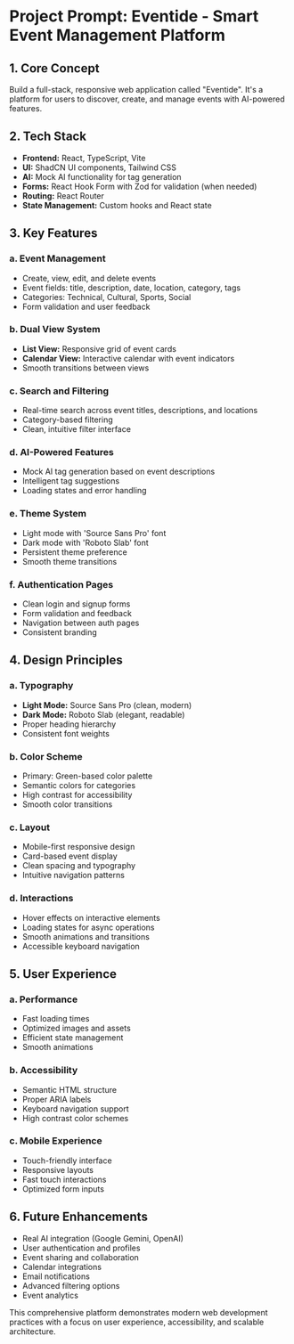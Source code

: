 
# Project Prompt: Eventide - Smart Event Management Platform

## 1. Core Concept

Build a full-stack, responsive web application called "Eventide". It's a platform for users to discover, create, and manage events with AI-powered features.

## 2. Tech Stack

- **Frontend:** React, TypeScript, Vite
- **UI:** ShadCN UI components, Tailwind CSS
- **AI:** Mock AI functionality for tag generation
- **Forms:** React Hook Form with Zod for validation (when needed)
- **Routing:** React Router
- **State Management:** Custom hooks and React state

## 3. Key Features

### a. Event Management
- Create, view, edit, and delete events
- Event fields: title, description, date, location, category, tags
- Categories: Technical, Cultural, Sports, Social
- Form validation and user feedback

### b. Dual View System
- **List View:** Responsive grid of event cards
- **Calendar View:** Interactive calendar with event indicators
- Smooth transitions between views

### c. Search and Filtering
- Real-time search across event titles, descriptions, and locations
- Category-based filtering
- Clean, intuitive filter interface

### d. AI-Powered Features
- Mock AI tag generation based on event descriptions
- Intelligent tag suggestions
- Loading states and error handling

### e. Theme System
- Light mode with 'Source Sans Pro' font
- Dark mode with 'Roboto Slab' font
- Persistent theme preference
- Smooth theme transitions

### f. Authentication Pages
- Clean login and signup forms
- Form validation and feedback
- Navigation between auth pages
- Consistent branding

## 4. Design Principles

### a. Typography
- **Light Mode:** Source Sans Pro (clean, modern)
- **Dark Mode:** Roboto Slab (elegant, readable)
- Proper heading hierarchy
- Consistent font weights

### b. Color Scheme
- Primary: Green-based color palette
- Semantic colors for categories
- High contrast for accessibility
- Smooth color transitions

### c. Layout
- Mobile-first responsive design
- Card-based event display
- Clean spacing and typography
- Intuitive navigation patterns

### d. Interactions
- Hover effects on interactive elements
- Loading states for async operations
- Smooth animations and transitions
- Accessible keyboard navigation

## 5. User Experience

### a. Performance
- Fast loading times
- Optimized images and assets
- Efficient state management
- Smooth animations

### b. Accessibility
- Semantic HTML structure
- Proper ARIA labels
- Keyboard navigation support
- High contrast color schemes

### c. Mobile Experience
- Touch-friendly interface
- Responsive layouts
- Fast touch interactions
- Optimized form inputs

## 6. Future Enhancements

- Real AI integration (Google Gemini, OpenAI)
- User authentication and profiles
- Event sharing and collaboration
- Calendar integrations
- Email notifications
- Advanced filtering options
- Event analytics

This comprehensive platform demonstrates modern web development practices with a focus on user experience, accessibility, and scalable architecture.
